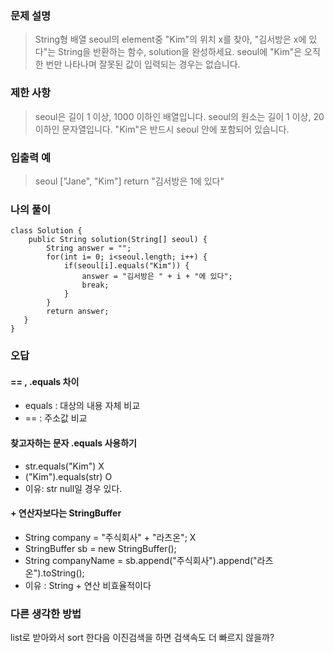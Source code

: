 ### 문제 설명

>String형 배열 seoul의 element중 "Kim"의 위치 x를 찾아, "김서방은 x에 있다"는 String을 반환하는 함수, solution을 완성하세요. seoul에 "Kim"은 오직 한 번만 나타나며 잘못된 값이 입력되는 경우는 없습니다.

### 제한 사항
>seoul은 길이 1 이상, 1000 이하인 배열입니다.
seoul의 원소는 길이 1 이상, 20 이하인 문자열입니다.
"Kim"은 반드시 seoul 안에 포함되어 있습니다.

### 입출력 예
>seoul ["Jane", "Kim"]
return	"김서방은 1에 있다"

### 나의 풀이
```
class Solution {
    public String solution(String[] seoul) {
        String answer = "";
        for(int i= 0; i<seoul.length; i++) {
            if(seoul[i].equals("Kim")) {
                answer = "김서방은 " + i + "에 있다";
                break;
            }  
        }
        return answer;
   }
}
```

### 오답
#### == , .equals 차이

* equals : 대상의 내용 자체 비교
* == : 주소값 비교

#### 찾고자하는 문자 .equals 사용하기
 * str.equals("Kim") X
 * ("Kim").equals(str) O
 * 이유: str null일 경우 있다.

 #### + 연산자보다는 StringBuffer
 * String company = "주식회사" + "라츠온"; X
 * StringBuffer sb = new StringBuffer();
 * String companyName = sb.append("주식회사").append("라츠온").toString();
 * 이유 : String + 연산 비효율적이다 


### 다른 생각한 방법
list로 받아와서 sort 한다음 이진검색을 하면 검색속도 더 빠르지 않을까?
